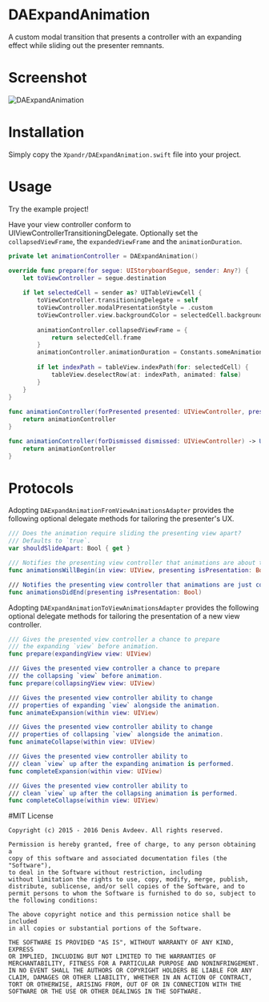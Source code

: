 # DAExpandAnimation
A custom modal transition that presents a controller with an expanding effect while sliding out the presenter remnants.
# Screenshot
![DAExpandAnimation](https://raw.githubusercontent.com/ifitdoesntwork/DAExpandAnimation/master/Xpandr/screencapture.gif)
# Installation
Simply copy the `Xpandr/DAExpandAnimation.swift` file into your project.
# Usage
Try the example project!

Have your view controller conform to UIViewControllerTransitioningDelegate. Optionally set the `collapsedViewFrame`, the `expandedViewFrame` and the `animationDuration`.
```swift
private let animationController = DAExpandAnimation()

override func prepare(for segue: UIStoryboardSegue, sender: Any?) {
    let toViewController = segue.destination
    
    if let selectedCell = sender as? UITableViewCell {
        toViewController.transitioningDelegate = self
        toViewController.modalPresentationStyle = .custom
        toViewController.view.backgroundColor = selectedCell.backgroundColor
        
        animationController.collapsedViewFrame = {
            return selectedCell.frame
        }
        animationController.animationDuration = Constants.someAnimationDuration
        
        if let indexPath = tableView.indexPath(for: selectedCell) {
            tableView.deselectRow(at: indexPath, animated: false)
        }
    }
}
    
func animationController(forPresented presented: UIViewController, presenting: UIViewController, source: UIViewController) -> UIViewControllerAnimatedTransitioning? {
    return animationController
}

func animationController(forDismissed dismissed: UIViewController) -> UIViewControllerAnimatedTransitioning? {
    return animationController
}
```
# Protocols

Adopting `DAExpandAnimationFromViewAnimationsAdapter` provides the following optional delegate methods for tailoring the presenter's UX.

```swift
/// Does the animation require sliding the presenting view apart?
/// Defaults to `true`.
var shouldSlideApart: Bool { get }

/// Notifies the presenting view controller that animations are about to occur.
func animationsWillBegin(in view: UIView, presenting isPresentation: Bool)

/// Notifies the presenting view controller that animations are just completed.
func animationsDidEnd(presenting isPresentation: Bool)
```
Adopting `DAExpandAnimationToViewAnimationsAdapter` provides the following optional delegate methods for tailoring the presentation of a new view controller.

```swift
/// Gives the presented view controller a chance to prepare
/// the expanding `view` before animation.
func prepare(expandingView view: UIView)

/// Gives the presented view controller a chance to prepare
/// the collapsing `view` before animation.
func prepare(collapsingView view: UIView)

/// Gives the presented view controller ability to change
/// properties of expanding `view` alongside the animation.
func animateExpansion(within view: UIView)

/// Gives the presented view controller ability to change
/// properties of collapsing `view` alongside the animation.
func animateCollapse(within view: UIView)

/// Gives the presented view controller ability to
/// clean `view` up after the expanding animation is performed.
func completeExpansion(within view: UIView)

/// Gives the presented view controller ability to
/// clean `view` up after the collapsing animation is performed.
func completeCollapse(within view: UIView)
```
#MIT License

	Copyright (c) 2015 - 2016 Denis Avdeev. All rights reserved.

	Permission is hereby granted, free of charge, to any person obtaining a
	copy of this software and associated documentation files (the "Software"),
	to deal in the Software without restriction, including
	without limitation the rights to use, copy, modify, merge, publish,
	distribute, sublicense, and/or sell copies of the Software, and to
	permit persons to whom the Software is furnished to do so, subject to
	the following conditions:

	The above copyright notice and this permission notice shall be included
	in all copies or substantial portions of the Software.

	THE SOFTWARE IS PROVIDED "AS IS", WITHOUT WARRANTY OF ANY KIND, EXPRESS
	OR IMPLIED, INCLUDING BUT NOT LIMITED TO THE WARRANTIES OF
	MERCHANTABILITY, FITNESS FOR A PARTICULAR PURPOSE AND NONINFRINGEMENT.
	IN NO EVENT SHALL THE AUTHORS OR COPYRIGHT HOLDERS BE LIABLE FOR ANY
	CLAIM, DAMAGES OR OTHER LIABILITY, WHETHER IN AN ACTION OF CONTRACT,
	TORT OR OTHERWISE, ARISING FROM, OUT OF OR IN CONNECTION WITH THE
	SOFTWARE OR THE USE OR OTHER DEALINGS IN THE SOFTWARE.
